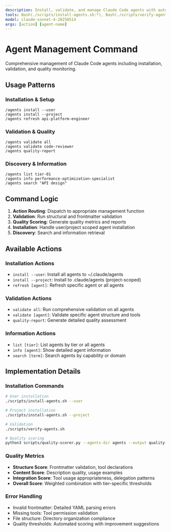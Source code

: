 ```yaml
---
description: Install, validate, and manage Claude Code agents with automated quality checks
tools: Bash(./scripts/install-agents.sh:*), Bash(./scripts/verify-agents.sh:*), Read, Write, Grep, Glob
model: claude-sonnet-4-20250514
args: [action] [agent-name]
---
```


# Agent Management Command

Comprehensive management of Claude Code agents including installation, validation, and quality monitoring.

## Usage Patterns

### Installation & Setup
```
/agents install --user
/agents install --project
/agents refresh api-platform-engineer
```

### Validation & Quality
```
/agents validate all
/agents validate code-reviewer
/agents quality-report
```

### Discovery & Information
```
/agents list tier-01
/agents info performance-optimization-specialist
/agents search "API design"
```

## Command Logic

1. **Action Routing**: Dispatch to appropriate management function
2. **Validation**: Run structural and frontmatter validation
3. **Quality Scoring**: Generate quality metrics and reports
4. **Installation**: Handle user/project scoped agent installation
5. **Discovery**: Search and information retrieval

## Available Actions

### Installation Actions
- `install --user`: Install all agents to ~/.claude/agents
- `install --project`: Install to .claude/agents (project-scoped)
- `refresh [agent]`: Refresh specific agent or all agents

### Validation Actions
- `validate all`: Run comprehensive validation on all agents
- `validate [agent]`: Validate specific agent structure and tools
- `quality-report`: Generate detailed quality assessment

### Information Actions
- `list [tier]`: List agents by tier or all agents
- `info [agent]`: Show detailed agent information
- `search [term]`: Search agents by capability or domain

## Implementation Details

### Installation Commands
```bash
# User installation
./scripts/install-agents.sh --user

# Project installation
./scripts/install-agents.sh --project

# Validation
./scripts/verify-agents.sh

# Quality scoring
python3 scripts/quality-scorer.py --agents-dir agents --output quality-report.json
```

### Quality Metrics
- **Structure Score**: Frontmatter validation, tool declarations
- **Content Score**: Description quality, usage examples
- **Integration Score**: Tool usage appropriateness, delegation patterns
- **Overall Score**: Weighted combination with tier-specific thresholds

### Error Handling
- Invalid frontmatter: Detailed YAML parsing errors
- Missing tools: Tool permission validation
- File structure: Directory organization compliance
- Quality thresholds: Automated scoring with improvement suggestions
